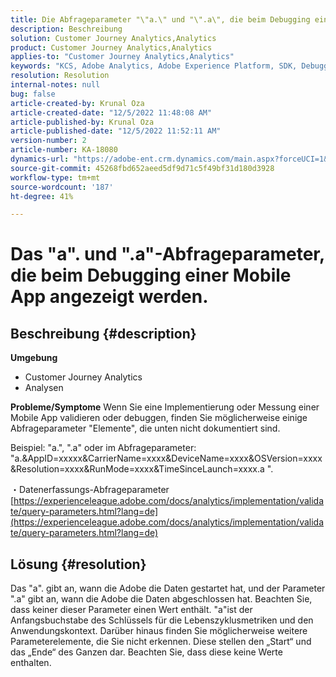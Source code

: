 ```yaml
---
title: Die Abfrageparameter "\"a.\" und "\".a\", die beim Debugging einer Mobile App angezeigt werden."
description: Beschreibung
solution: Customer Journey Analytics,Analytics
product: Customer Journey Analytics,Analytics
applies-to: "Customer Journey Analytics,Analytics"
keywords: "KCS, Adobe Analytics, Adobe Experience Platform, SDK, Debugging, Abfrageparameter"
resolution: Resolution
internal-notes: null
bug: false
article-created-by: Krunal Oza
article-created-date: "12/5/2022 11:48:08 AM"
article-published-by: Krunal Oza
article-published-date: "12/5/2022 11:52:11 AM"
version-number: 2
article-number: KA-18080
dynamics-url: "https://adobe-ent.crm.dynamics.com/main.aspx?forceUCI=1&pagetype=entityrecord&etn=knowledgearticle&id=109571ad-9274-ed11-81aa-6045bd006c82"
source-git-commit: 45268fbd652aeed5df9d71c5f49bf31d180d3928
workflow-type: tm+mt
source-wordcount: '187'
ht-degree: 41%

---
```


# Das &quot;a&quot;. und &quot;.a&quot;-Abfrageparameter, die beim Debugging einer Mobile App angezeigt werden.

## Beschreibung {#description}

<b>Umgebung</b>
- Customer Journey Analytics
- Analysen



<b>Probleme/Symptome</b>
Wenn Sie eine Implementierung oder Messung einer Mobile App validieren oder debuggen, finden Sie möglicherweise einige Abfrageparameter &quot;Elemente&quot;, die unten nicht dokumentiert sind.

Beispiel: &quot;a.&quot;, &quot;.a&quot; oder im Abfrageparameter: &quot;a.&amp;AppID=xxxxx&amp;CarrierName=xxxx&amp;DeviceName=xxxx&amp;OSVersion=xxxx&amp;Resolution=xxxx&amp;RunMode=xxxx&amp;TimeSinceLaunch=xxxx.a &quot;.

・Datenerfassungs-Abfrageparameter
[https://experienceleague.adobe.com/docs/analytics/implementation/validate/query-parameters.html?lang=de](https://experienceleague.adobe.com/docs/analytics/implementation/validate/query-parameters.html?lang=de)




## Lösung {#resolution}


Das &quot;a&quot;. gibt an, wann die Adobe die Daten gestartet hat, und der Parameter &quot;.a&quot; gibt an, wann die Adobe die Daten abgeschlossen hat. Beachten Sie, dass keiner dieser Parameter einen Wert enthält. &quot;a&quot;ist der Anfangsbuchstabe des Schlüssels für die Lebenszyklusmetriken und den Anwendungskontext. Darüber hinaus finden Sie möglicherweise weitere Parameterelemente, die Sie nicht erkennen. Diese stellen den „Start“ und das „Ende“ des Ganzen dar. Beachten Sie, dass diese keine Werte enthalten.
